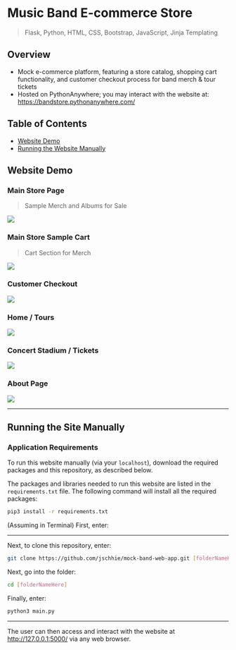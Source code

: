 # Music Band E-commerce Store

> Flask, Python, HTML, CSS, Bootstrap, JavaScript, Jinja Templating

## Overview
* Mock e-commerce platform, featuring a store catalog, shopping cart functionality, and customer checkout process for band merch & tour tickets
* Hosted on PythonAnywhere; you may interact with the website at: https://bandstore.pythonanywhere.com/

## Table of Contents
* [Website Demo](https://github.com/jschhie/band-web-app/blob/main/README.md#website-demo)
* [Running the Website Manually](https://github.com/jschhie/band-web-app/blob/main/README.md#running-the-site-manually)

## Website Demo

### Main Store Page
> Sample Merch and Albums for Sale
<img src="https://github.com/jschhie/band-web-app/blob/main/newdemos/new-merch.png">

### Main Store Sample Cart
> Cart Section for Merch
<img src="https://github.com/jschhie/band-web-app/blob/main/newdemos/new-merch-cart.png">

### Customer Checkout
<img src="https://github.com/jschhie/band-web-app/blob/main/newdemos/new-checkout.png">

### Home / Tours
<img src="https://github.com/jschhie/band-web-app/blob/main/newdemos/newtours.png">

### Concert Stadium / Tickets
<img src="https://github.com/jschhie/band-web-app/blob/main/newdemos/new-stadium.png">

### About Page
<img src="https://github.com/jschhie/band-web-app/blob/main/newdemos/about.png">

<hr>

## Running the Site Manually
### Application Requirements
To run this website manually (via your ```localhost```), download the required packages and this repository, as described below.

The packages and libraries needed to run this website are listed in the ```requirements.txt``` file. 
The following command will install all the required packages:

```bash
pip3 install -r requirements.txt
```
(Assuming in Terminal) First, enter:

<hr>

Next, to clone this repository, enter:
```bash 
git clone https://github.com/jschhie/mock-band-web-app.git [folderNameHere]
```

Next, go into the folder: 

```bash 
cd [folderNameHere]
```

Finally, enter:

```bash
python3 main.py
```

<hr>

The user can then access and interact with the website at http://127.0.0.1:5000/ via any web browser. 
